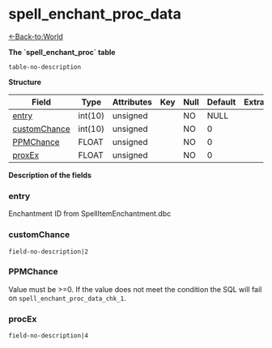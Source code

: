 # spell\_enchant\_proc\_data

[<-Back-to:World](database-world.md)

**The \`spell\_enchant\_proc\` table**

`table-no-description`

**Structure**

| Field             | Type    | Attributes | Key | Null | Default | Extra | Comment |
|-------------------|---------|------------|-----|------|---------|-------|---------|
| [entry][1]        | int(10) | unsigned   |     | NO   | NULL    |       |         |
| [customChance][2] | int(10) | unsigned   |     | NO   | 0       |       |         |
| [PPMChance][3]    | FLOAT   | unsigned   |     | NO   | 0       |       |         |
| [proxEx][4]       | FLOAT   | unsigned   |     | NO   | 0       |       |         |

[1]: #entry
[2]: #customchance
[3]: #ppmchance
[4]: #proxex

**Description of the fields**

### entry

Enchantment ID from SpellItemEnchantment.dbc

### customChance

`field-no-description|2`

### PPMChance

Value must be >=0. If the value does not meet the condition the SQL will fail on `spell_enchant_proc_data_chk_1`.

### procEx

`field-no-description|4`
